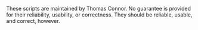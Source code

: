 These scripts are maintained by Thomas Connor. 
No guarantee is provided for their reliability, usability, or correctness.
They should be reliable, usable, and correct, however.